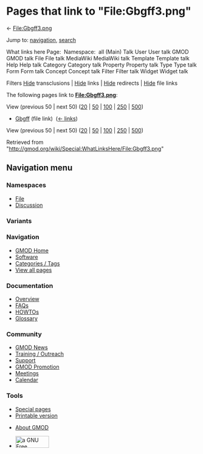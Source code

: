 <div id="mw-page-base" class="noprint">

</div>

<div id="mw-head-base" class="noprint">

</div>

<div id="content" class="mw-body" role="main">

<span id="top"></span>

<div id="mw-js-message" style="display:none;">

</div>



# <span dir="auto">Pages that link to "File:Gbgff3.png"</span>

<div id="bodyContent">

<div id="contentSub">

← [File:Gbgff3.png](/wiki/File:Gbgff3.png "File:Gbgff3.png")

</div>

<div id="jump-to-nav" class="mw-jump">

Jump to: [navigation](#mw-navigation), [search](#p-search)

</div>

<div id="mw-content-text">

What links here Page:  Namespace:  all (Main) Talk User User talk GMOD
GMOD talk File File talk MediaWiki MediaWiki talk Template Template talk
Help Help talk Category Category talk Property Property talk Type Type
talk Form Form talk Concept Concept talk Filter Filter talk Widget
Widget talk

Filters
[Hide](/mediawiki/index.php?title=Special:WhatLinksHere/File:Gbgff3.png&hidetrans=1 "Special:WhatLinksHere/File:Gbgff3.png")
transclusions \|
[Hide](/mediawiki/index.php?title=Special:WhatLinksHere/File:Gbgff3.png&hidelinks=1 "Special:WhatLinksHere/File:Gbgff3.png")
links \|
[Hide](/mediawiki/index.php?title=Special:WhatLinksHere/File:Gbgff3.png&hideredirs=1 "Special:WhatLinksHere/File:Gbgff3.png")
redirects \|
[Hide](/mediawiki/index.php?title=Special:WhatLinksHere/File:Gbgff3.png&hideimages=1 "Special:WhatLinksHere/File:Gbgff3.png")
file links

The following pages link to
**[File:Gbgff3.png](/wiki/File:Gbgff3.png "File:Gbgff3.png")**:

View (previous 50 \| next 50)
([20](/mediawiki/index.php?title=Special:WhatLinksHere/File:Gbgff3.png&limit=20 "Special:WhatLinksHere/File:Gbgff3.png")
\|
[50](/mediawiki/index.php?title=Special:WhatLinksHere/File:Gbgff3.png&limit=50 "Special:WhatLinksHere/File:Gbgff3.png")
\|
[100](/mediawiki/index.php?title=Special:WhatLinksHere/File:Gbgff3.png&limit=100 "Special:WhatLinksHere/File:Gbgff3.png")
\|
[250](/mediawiki/index.php?title=Special:WhatLinksHere/File:Gbgff3.png&limit=250 "Special:WhatLinksHere/File:Gbgff3.png")
\|
[500](/mediawiki/index.php?title=Special:WhatLinksHere/File:Gbgff3.png&limit=500 "Special:WhatLinksHere/File:Gbgff3.png"))

- [Gbgff](/wiki/Gbgff "Gbgff") (file link) ‎
  <span class="mw-whatlinkshere-tools">([←
  links](/mediawiki/index.php?title=Special:WhatLinksHere&target=Gbgff "Special:WhatLinksHere"))</span>

View (previous 50 \| next 50)
([20](/mediawiki/index.php?title=Special:WhatLinksHere/File:Gbgff3.png&limit=20 "Special:WhatLinksHere/File:Gbgff3.png")
\|
[50](/mediawiki/index.php?title=Special:WhatLinksHere/File:Gbgff3.png&limit=50 "Special:WhatLinksHere/File:Gbgff3.png")
\|
[100](/mediawiki/index.php?title=Special:WhatLinksHere/File:Gbgff3.png&limit=100 "Special:WhatLinksHere/File:Gbgff3.png")
\|
[250](/mediawiki/index.php?title=Special:WhatLinksHere/File:Gbgff3.png&limit=250 "Special:WhatLinksHere/File:Gbgff3.png")
\|
[500](/mediawiki/index.php?title=Special:WhatLinksHere/File:Gbgff3.png&limit=500 "Special:WhatLinksHere/File:Gbgff3.png"))

</div>

<div class="printfooter">

Retrieved from
"<http://gmod.org/wiki/Special:WhatLinksHere/File:Gbgff3.png>"

</div>

<div id="catlinks" class="catlinks catlinks-allhidden">

</div>

<div class="visualClear">

</div>

</div>

</div>

<div id="mw-navigation">

## Navigation menu

<div id="mw-head">



<div id="left-navigation">

<div id="p-namespaces" class="vectorTabs" role="navigation"
aria-labelledby="p-namespaces-label">

### Namespaces

- <span id="ca-nstab-image"><a href="/wiki/File:Gbgff3.png" accesskey="c"
  title="View the file page [c]">File</a></span>
- <span id="ca-talk"><a
  href="/mediawiki/index.php?title=File_talk:Gbgff3.png&amp;action=edit&amp;redlink=1"
  accesskey="t"
  title="Discussion about the content page [t]">Discussion</a></span>

</div>

<div id="p-variants" class="vectorMenu emptyPortlet" role="navigation"
aria-labelledby="p-variants-label">

### 

### Variants[](#)

<div class="menu">

</div>

</div>

</div>

<div id="right-navigation">





</div>



</div>

</div>

</div>

<div id="mw-panel">

<div id="p-logo" role="banner">

<a href="/wiki/Main_Page"
style="background-image: url(http://gmod.org/images/GMOD-cogs.png);"
title="Visit the main page"></a>

</div>

<div id="p-Navigation" class="portal" role="navigation"
aria-labelledby="p-Navigation-label">

### Navigation

<div class="body">

- <span id="n-GMOD-Home">[GMOD Home](/wiki/Main_Page)</span>
- <span id="n-Software">[Software](/wiki/GMOD_Components)</span>
- <span id="n-Categories-.2F-Tags">[Categories /
  Tags](/wiki/Categories)</span>
- <span id="n-View-all-pages">[View all
  pages](/wiki/Special:AllPages)</span>

</div>

</div>

<div id="p-Documentation" class="portal" role="navigation"
aria-labelledby="p-Documentation-label">

### Documentation

<div class="body">

- <span id="n-Overview">[Overview](/wiki/Overview)</span>
- <span id="n-FAQs">[FAQs](/wiki/Category:FAQ)</span>
- <span id="n-HOWTOs">[HOWTOs](/wiki/Category:HOWTO)</span>
- <span id="n-Glossary">[Glossary](/wiki/Glossary)</span>

</div>

</div>

<div id="p-Community" class="portal" role="navigation"
aria-labelledby="p-Community-label">

### Community

<div class="body">

- <span id="n-GMOD-News">[GMOD News](/wiki/GMOD_News)</span>
- <span id="n-Training-.2F-Outreach">[Training /
  Outreach](/wiki/Training_and_Outreach)</span>
- <span id="n-Support">[Support](/wiki/Support)</span>
- <span id="n-GMOD-Promotion">[GMOD
  Promotion](/wiki/GMOD_Promotion)</span>
- <span id="n-Meetings">[Meetings](/wiki/Meetings)</span>
- <span id="n-Calendar">[Calendar](/wiki/Calendar)</span>

</div>

</div>

<div id="p-tb" class="portal" role="navigation"
aria-labelledby="p-tb-label">

### Tools

<div class="body">

- <span id="t-specialpages"><a href="/wiki/Special:SpecialPages" accesskey="q"
  title="A list of all special pages [q]">Special pages</a></span>
- <span id="t-print"><a
  href="/mediawiki/index.php?title=Special:WhatLinksHere/File:Gbgff3.png&amp;printable=yes"
  rel="alternate" accesskey="p"
  title="Printable version of this page [p]">Printable version</a></span>

</div>

</div>

</div>

</div>

<div id="footer" role="contentinfo">

- <span id="footer-places-about">[About
  GMOD](/wiki/GMOD:About "GMOD:About")</span>

<!-- -->

- <span id="footer-copyrightico">[<img src="http://www.gnu.org/graphics/gfdl-logo-small.png" width="88"
  height="31" alt="a GNU Free Documentation License" />](http://www.gnu.org/licenses/fdl-1.3.html)</span>




</div>

